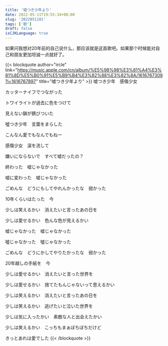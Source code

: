 ```yaml
---
title: '嘘つき少年より'
date: 2022-05-11T19:55:34+08:00
slug: '2022051101'
tags: ['歌']
draft: false
isCJKLanguage: true
---
```

如果问我想对20年前的自己说什么，那应该就是这首歌吧。如果那个时候能对自己和朋友更加坦诚一点就好了。

{{< blockquote author="ircle" link="https://music.apple.com/cn/album/%E5%98%98%E3%81%A4%E3%81%8D%E5%B0%91%E5%B9%B4%E3%82%88%E3%82%8A/1616767309?i=1616767897" title="嘘つき少年より" >}}
嘘つき少年　感傷少女

カッターナイフでつながった

トワイライトが過去に色をつけて

見えない鎖が錆びついた

噓つき少年　言葉をまらした

こんなん愛でもなんでもねー

感傷少女　涙を流して

嫌いにならないで　すべて嘘だったの？

終わった　嘘じゃなかった

嘘に変わった　嘘じゃなかった

ごめんな　どうにもしてやれんかったな　弱かった

10年くらいはたった　今

少しは笑えるかい　消えたいと言ったあの日を

少しは愛せるかい　色んな色が見えるかい

嘘じゃなかった　嘘じゃなかった

噓じゃなかった　噓じゃなかった

ごめんな　どうにかしてやりたかったな　弱かった

20年越しの手紙を　今

少しは愛せるかい　消えたいと言った世界を

少しは愛せるかい　捨てたもんじゃないって思えるかい

少しは笑えるかい　消えたいと言ったあの日を

少しは笑えるかい　逃げたいと泣いた世界を

少しは気に入ったかい　素敵な人と出会えたかい

少しは笑えるかい　こっちもまぁぼちぼちだけど

きっとあれは愛でした
{{< /blockquote >}}
